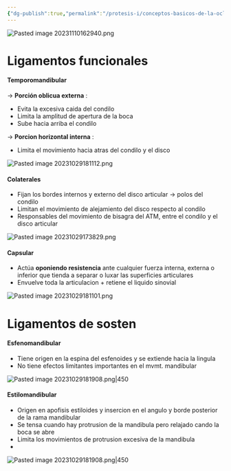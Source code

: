 ```yaml
---
{"dg-publish":true,"permalink":"/protesis-i/conceptos-basicos-de-la-oclusion-denticion-y-arcadas-dentarias/ligamentos-funcionales-y-de-sosten/"}
---
```


![Pasted image 20231110162940.png](/img/user/Cirugia%20Bucal%20I/Medias/Pasted%20image%2020231110162940.png)

# Ligamentos funcionales
#### Temporomandibular


→ **Porción oblicua externa** : 
- Evita la excesiva caida del condilo
- Limita la amplitud de apertura de la boca
- Sube hacia arriba el condilo

→ **Porcion horizontal interna** :
- Limita el movimiento hacia atras del condilo y el disco

![Pasted image 20231029181112.png](/img/user/Cirugia%20Bucal%20I/Medias/Pasted%20image%2020231029181112.png)

#### Colaterales
- Fijan los bordes internos y externo del disco articular → polos del condilo
- Limitan el movimiento de alejamiento del disco respecto al condilo
- Responsables del movimiento de bisagra del ATM, entre el condilo y el disco articular

![Pasted image 20231029173829.png](/img/user/Cirugia%20Bucal%20I/Medias/Pasted%20image%2020231029173829.png)

#### Capsular
- Actúa **oponiendo resistencia** ante cualquier fuerza interna, externa o inferior que tienda a separar o luxar las superficies articulares
- Envuelve toda la articulacion + retiene el liquido sinovial

![Pasted image 20231029181101.png](/img/user/Cirugia%20Bucal%20I/Medias/Pasted%20image%2020231029181101.png)

# Ligamentos de sosten
#### Esfenomandibular

- Tiene origen en la espina del esfenoides y se extiende hacia la lingula
- No tiene efectos limitantes importantes en el mvmt. mandibular

![Pasted image 20231029181908.png|450](/img/user/Cirugia%20Bucal%20I/Medias/Pasted%20image%2020231029181908.png)
#### Estilomandibular

- Origen en apofisis estiloides y insercion en el angulo y borde posterior de la rama mandibular
- Se tensa cuando hay protrusion de la mandibula pero relajado cando la boca se abre
- Limita los movimientos de protrusion excesiva de la mandibula
- 
![Pasted image 20231029181908.png|450](/img/user/Cirugia%20Bucal%20I/Medias/Pasted%20image%2020231029181908.png)
